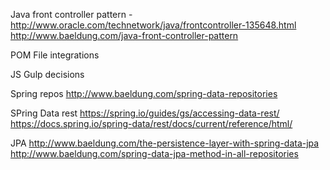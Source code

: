 Java
front controller pattern
-http://www.oracle.com/technetwork/java/frontcontroller-135648.html
http://www.baeldung.com/java-front-controller-pattern

POM File integrations

JS
Gulp decisions

Spring repos
http://www.baeldung.com/spring-data-repositories

SPring Data rest
https://spring.io/guides/gs/accessing-data-rest/
https://docs.spring.io/spring-data/rest/docs/current/reference/html/

JPA
http://www.baeldung.com/the-persistence-layer-with-spring-data-jpa
http://www.baeldung.com/spring-data-jpa-method-in-all-repositories